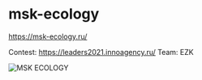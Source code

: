 # msk-ecology
https://msk-ecology.ru/

Contest: https://leaders2021.innoagency.ru/
Team: EZK

![MSK ECOLOGY](https://msk-ecology.ru/dist/img/1.png)

